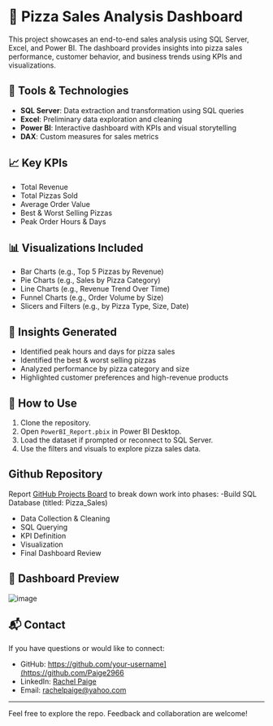 # 🍕 Pizza Sales Analysis Dashboard

This project showcases an end-to-end sales analysis using SQL Server, Excel, and Power BI. The dashboard provides insights into pizza sales performance, customer behavior, and business trends using KPIs and visualizations.

## 🔧 Tools & Technologies

- **SQL Server**: Data extraction and transformation using SQL queries
- **Excel**: Preliminary data exploration and cleaning
- **Power BI**: Interactive dashboard with KPIs and visual storytelling
- **DAX**: Custom measures for sales metrics

## 📈 Key KPIs

- Total Revenue
- Total Pizzas Sold
- Average Order Value
- Best & Worst Selling Pizzas
- Peak Order Hours & Days

## 📊 Visualizations Included

- Bar Charts (e.g., Top 5 Pizzas by Revenue)
- Pie Charts (e.g., Sales by Pizza Category)
- Line Charts (e.g., Revenue Trend Over Time)
- Funnel Charts (e.g., Order Volume by Size)
- Slicers and Filters (e.g., by Pizza Type, Size, Date)

## 🧠 Insights Generated

- Identified peak hours and days for pizza sales
- Identified the best & worst selling pizzas
- Analyzed performance by pizza category and size
- Highlighted customer preferences and high-revenue products

## 🚀 How to Use

1. Clone the repository.
2. Open `PowerBI_Report.pbix` in Power BI Desktop.
3. Load the dataset if prompted or reconnect to SQL Server.
4. Use the filters and visuals to explore pizza sales data.

## Github Repository

Report [GitHub Projects Board](https://github.com/Paige2966/Pizza-Sales-Analysis/edit/main/README.md) to break down work into phases:
-Build SQL Database (titled: Pizza_Sales)
- Data Collection & Cleaning
- SQL Querying
- KPI Definition
- Visualization
- Final Dashboard Review

## 📸 Dashboard Preview

![image](https://github.com/user-attachments/assets/cd0f2487-e311-4f88-9149-d0aac5774261)

## 📬 Contact

If you have questions or would like to connect:

- GitHub: https://github.com/your-username](https://github.com/Paige2966
- LinkedIn: [Rachel Paige](https://www.linkedin.com/in/rachel-p-339803204)
- Email: rachelpaige@yahoo.com

---

Feel free to explore the repo. Feedback and collaboration are welcome!
